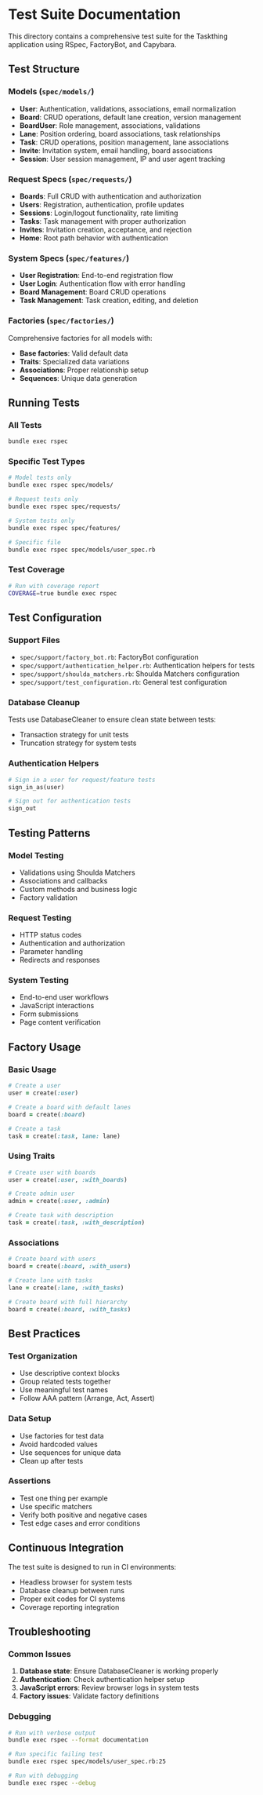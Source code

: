 # Test Suite Documentation

This directory contains a comprehensive test suite for the Taskthing application using RSpec, FactoryBot, and Capybara.

## Test Structure

### Models (`spec/models/`)
- **User**: Authentication, validations, associations, email normalization
- **Board**: CRUD operations, default lane creation, version management
- **BoardUser**: Role management, associations, validations
- **Lane**: Position ordering, board associations, task relationships
- **Task**: CRUD operations, position management, lane associations
- **Invite**: Invitation system, email handling, board associations
- **Session**: User session management, IP and user agent tracking

### Request Specs (`spec/requests/`)
- **Boards**: Full CRUD with authentication and authorization
- **Users**: Registration, authentication, profile updates
- **Sessions**: Login/logout functionality, rate limiting
- **Tasks**: Task management with proper authorization
- **Invites**: Invitation creation, acceptance, and rejection
- **Home**: Root path behavior with authentication

### System Specs (`spec/features/`)
- **User Registration**: End-to-end registration flow
- **User Login**: Authentication flow with error handling
- **Board Management**: Board CRUD operations
- **Task Management**: Task creation, editing, and deletion

### Factories (`spec/factories/`)
Comprehensive factories for all models with:
- **Base factories**: Valid default data
- **Traits**: Specialized data variations
- **Associations**: Proper relationship setup
- **Sequences**: Unique data generation

## Running Tests

### All Tests
```bash
bundle exec rspec
```

### Specific Test Types
```bash
# Model tests only
bundle exec rspec spec/models/

# Request tests only
bundle exec rspec spec/requests/

# System tests only
bundle exec rspec spec/features/

# Specific file
bundle exec rspec spec/models/user_spec.rb
```

### Test Coverage
```bash
# Run with coverage report
COVERAGE=true bundle exec rspec
```

## Test Configuration

### Support Files
- `spec/support/factory_bot.rb`: FactoryBot configuration
- `spec/support/authentication_helper.rb`: Authentication helpers for tests
- `spec/support/shoulda_matchers.rb`: Shoulda Matchers configuration
- `spec/support/test_configuration.rb`: General test configuration

### Database Cleanup
Tests use DatabaseCleaner to ensure clean state between tests:
- Transaction strategy for unit tests
- Truncation strategy for system tests

### Authentication Helpers
```ruby
# Sign in a user for request/feature tests
sign_in_as(user)

# Sign out for authentication tests
sign_out
```

## Testing Patterns

### Model Testing
- Validations using Shoulda Matchers
- Associations and callbacks
- Custom methods and business logic
- Factory validation

### Request Testing
- HTTP status codes
- Authentication and authorization
- Parameter handling
- Redirects and responses

### System Testing
- End-to-end user workflows
- JavaScript interactions
- Form submissions
- Page content verification

## Factory Usage

### Basic Usage
```ruby
# Create a user
user = create(:user)

# Create a board with default lanes
board = create(:board)

# Create a task
task = create(:task, lane: lane)
```

### Using Traits
```ruby
# Create user with boards
user = create(:user, :with_boards)

# Create admin user
admin = create(:user, :admin)

# Create task with description
task = create(:task, :with_description)
```

### Associations
```ruby
# Create board with users
board = create(:board, :with_users)

# Create lane with tasks
lane = create(:lane, :with_tasks)

# Create board with full hierarchy
board = create(:board, :with_tasks)
```

## Best Practices

### Test Organization
- Use descriptive context blocks
- Group related tests together
- Use meaningful test names
- Follow AAA pattern (Arrange, Act, Assert)

### Data Setup
- Use factories for test data
- Avoid hardcoded values
- Use sequences for unique data
- Clean up after tests

### Assertions
- Test one thing per example
- Use specific matchers
- Verify both positive and negative cases
- Test edge cases and error conditions

## Continuous Integration

The test suite is designed to run in CI environments:
- Headless browser for system tests
- Database cleanup between runs
- Proper exit codes for CI systems
- Coverage reporting integration

## Troubleshooting

### Common Issues
1. **Database state**: Ensure DatabaseCleaner is working properly
2. **Authentication**: Check authentication helper setup
3. **JavaScript errors**: Review browser logs in system tests
4. **Factory issues**: Validate factory definitions

### Debugging
```bash
# Run with verbose output
bundle exec rspec --format documentation

# Run specific failing test
bundle exec rspec spec/models/user_spec.rb:25

# Run with debugging
bundle exec rspec --debug
``` 